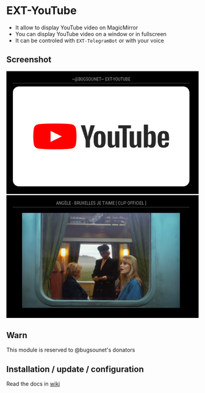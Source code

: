 # EXT-YouTube

* It allow to display YouTube video on MagicMirror
* You can display YouTube video on a window or in fullscreen
* It can be controled with `EXT-TelegramBot` or with your voice

## Screenshot

![Screenshot1](https://raw.githubusercontent.com/bugsounet/MMM-Bugsounet/dev/EXTs/EXT-YouTube/resources/Screenshot1.png)
![Screenshot2](https://raw.githubusercontent.com/bugsounet/MMM-Bugsounet/dev/EXTs/EXT-YouTube/resources/Screenshot2.png)

## Warn

This module is reserved to @bugsounet's donators

## Installation / update / configuration

Read the docs in [wiki](https://github.com/bugsounet/MMM-Bugsounet/wiki/EXT%E2%80%90YouTube)
